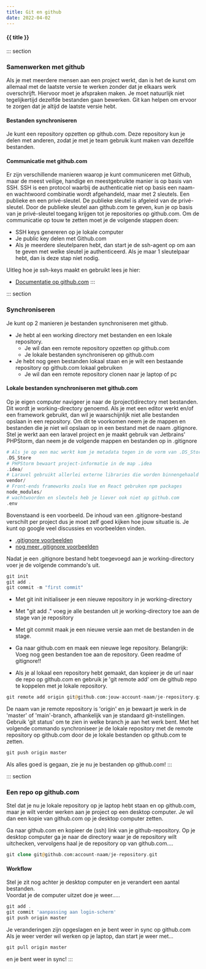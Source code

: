 ```yaml
---
title: Git en github
date: 2022-04-02
---
```



#### {{ title }}
::: section
### Samenwerken met github
Als je met meerdere mensen aan een project werkt, dan is het de kunst om allemaal met de laatste versie te werken zonder dat je elkaars werk overschrijft. Hiervoor moet je afspraken maken. Je moet natuurlijk niet tegelijkertijd dezelfde bestanden gaan bewerken. Git kan helpen om ervoor te zorgen dat je altijd de laatste versie hebt.

#### Bestanden synchroniseren
Je kunt een repository opzetten op github.com. Deze repository kun je delen met anderen, zodat je met je team gebruik kunt maken van dezelfde bestanden.

#### Communicatie met github.com
Er zijn verschillende manieren waarop je kunt communiceren met Github, maar de meest veilige, handige en meestgebruikte manier is op basis van SSH. SSH is een protocol waarbij de authenticatie niet op basis een naam- en wachtwoord combinatie wordt afgehandeld, maar met 2 sleutels. Een publieke en een privé-sleutel. De publieke sleutel is afgeleid van de privé-sleutel. Door de publieke sleutel aan github.com te geven, kun je op basis van je privé-sleutel toegang krijgen tot je repositories op github.com. 
Om de communicatie op touw te zetten moet je de volgende stappen doen:
* SSH keys genereren op je lokale computer
* Je public key delen met Github.com
* Als je meerdere sleutelparen hebt, dan start je de ssh-agent op om aan te geven met welke sleutel je authenticeerd. Als je maar 1 sleutelpaar hebt, dan is deze stap niet nodig.

Uitleg hoe je ssh-keys maakt en gebruikt lees je hier:
* [Documentatie op github.com](https://docs.github.com/en/authentication/connecting-to-github-with-ssh/generating-a-new-ssh-key-and-adding-it-to-the-ssh-agent)
:::

::: section
### Synchroniseren
Je kunt op 2 manieren je bestanden synchroniseren met github. 
* Je hebt al een working directory met bestanden en een lokale repository.
  * Je wil dan een remote repository opzetten op github.com
  * Je lokale bestanden synchroniseren op github.com
* Je hebt nog geen bestanden lokaal staan en je wilt een bestaande repository op github.com lokaal gebruiken
  * Je wil dan een remote repository clonen naar je laptop of pc

#### Lokale bestanden synchroniseren met github.com
Op je eigen computer navigeer je naar de (project)directory met bestanden. Dit wordt je working-directory genoemd. Als je met een editor werkt en/of een framework gebruikt, dan wil je waarschijnlijk niet alle bestanden opslaan in een repository.
Om dit te voorkomen neem je de mappen en bestanden die je niet wil opslaan op in een bestand met de naam .gitignore.
Stel je werkt aan een laravel project en je maakt gebruik van Jetbrains' PHPStorm, dan neem je de volgende mappen en bestanden op in .gitignore
```php
# Als je op een mac werkt kom je metadata tegen in de vorm van .DS_Store files.
.DS_Store
# PHPStorm bewaart project-informatie in de map .idea
.idea/
# Laravel gebruikt allerlei externe libraries die worden binnengehaald met composer
vendor/
# Front-ends frameworks zoals Vue en React gebruken npm packages
node_modules/
# wachtwoorden en sleutels heb je liever ook niet op github.com
.env
```
Bovenstaand is een voorbeeld. De inhoud van een .gitignore-bestand verschilt per project dus je moet zelf goed kijken hoe jouw situatie is. Je kunt op google veel discussies en voorbeelden vinden. 
* [.gitignore voorbeelden](https://github.com/github/gitignore)
* [nog meer .gitignore voorbeelden](https://www.toptal.com/developers/gitignore)

Nadat je een .gitignore bestand hebt toegevoegd aan  je working-directory voer je de volgende commando's uit.

```php
git init
git add .
git commit -m "first commit"
```

* Met git init initialiseer je een nieuwe repository in je working-directory
* Met "git add ." voeg je alle bestanden uit je working-directory toe aan de stage van je repository
* Met git commit maak je een nieuwe versie aan met de bestanden in de stage.


* Ga naar github.com en maak een nieuwe lege repository. Belangrijk: Voeg nog geen bestanden toe aan de repository. Geen readme of gitignore!!
* Als je al lokaal een repository hebt gemaakt, dan kopieer je de url naar de repo op github.com en gebruik je 'git remote add' om de github repo te koppelen met je lokale repository.

```php
git remote add origin git@github.com:jouw-account-naam/je-repository.git 
```

De naam van je remote repository is 'origin' en je bewaart je werk in de 'master' of 'main'-branch, afhankelijk van je standaard git-instellingen. Gebruik 'git status' om te zien in welke branch je aan het werk bent.
Met het volgende commando synchroniseer je de lokale repository met de remote repository op github.com door de je lokale bestanden op github.com te zetten.

````php
git push origin master
````
Als alles goed is gegaan, zie je nu je bestanden op github.com!
:::

::: section
### Een repo op github.com
Stel dat je nu je lokale repository op je laptop hebt staan en op github.com, maar je wilt verder werken aan je project op een desktop computer. Je wil dan een kopie van github.com op je desktop computer zetten.

Ga naar github.com en kopieer de (ssh) link van je github-repository.
Op je desktop computer ga je naar de directory waar je de repository wilt uitchecken, vervolgens haal je de repository op van github.com....

````php
git clone git@github.com:account-naam/je-repository.git
````

#### Workflow
Stel je zit nog achter je desktop computer en je verandert een aantal bestanden.  
Voordat je de computer uitzet doe je weer.....

````php
git add .
git commit 'aanpassing aan login-scherm'
git push origin master
````  

Je veranderingen zijn opgeslagen en je bent weer in sync op github.com
Als je weer verder  wil werken op je laptop, dan start je weer met...

```php
git pull origin master
```
en je bent weer in sync!
:::

